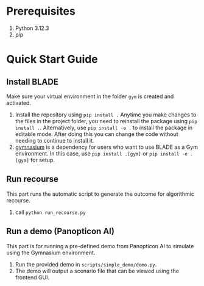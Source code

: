 # Prerequisites
1. Python 3.12.3
2. pip

# Quick Start Guide
## Install BLADE
Make sure your virtual environment in the folder `gym` is created and activated.

1. Install the repository using `pip install .` Anytime you make changes to the files in the project folder, you need to reinstall the package using `pip install .`. Alternatively, use `pip install -e .` to install the package in editable mode. After doing this you can change the code without needing to continue to install it. 
2. [gymnasium](https://gymnasium.farama.org/) is a dependency for users who want to use BLADE as a Gym environment. In this case, use `pip install .[gym]` or `pip install -e .[gym]` for setup.

## Run recourse
This part runs the automatic script to generate the outcome for algorithmic recourse.
<!-- TODO: update the run command to have the folder name or smthg -->
1. call `python run_recourse.py`

## Run a demo (Panopticon AI)
This part is for running a pre-defined demo from Panopticon AI to simulate using the Gymnasium environment.
1. Run the provided demo in `scripts/simple_demo/demo.py`.
2. The demo will output a scenario file that can be viewed using the frontend GUI.
